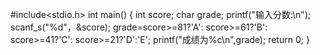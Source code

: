 #include<stdio.h>
int main()
{
int score;
char grade;
printf("输入分数:\n");
scanf_s("%d"，&score);
grade=score>=81?'A':
score>=61?'B':
score>=41?'C':
score>=21?'D':'E';
printf("成绩为%c\n",grade);
return 0;
}
